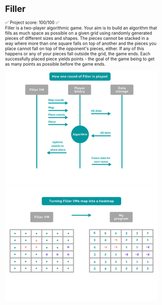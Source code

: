 # Filler
✅  Project score: 100/100  ✅  
Filler is a two-player algorithmic game. Your aim is to build an algorithm that fills as much space as possible on a given grid using randomly generated pieces of different sizes and shapes. The pieces cannot be stacked in a way where more than one square falls on top of another and the pieces you place cannot fall on top of the opponent's pieces, either. If any of this happens or any of your pieces fall outside the grid, the game ends. Each successfully placed piece yields points - the goal of the game being to get as many points as possible before the game ends.

![FillerRound](./RMSrcs/FillerRound.png)
![FillerHeatmap](./RMSrcs/FillerHeatmap.png)
